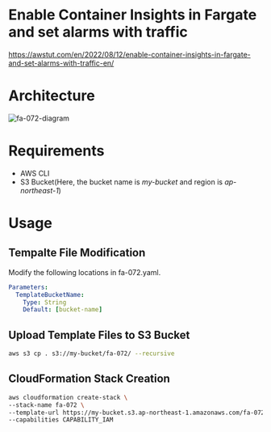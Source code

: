 # Enable Container Insights in Fargate and set alarms with traffic

https://awstut.com/en/2022/08/12/enable-container-insights-in-fargate-and-set-alarms-with-traffic-en/

# Architecture

![fa-072-diagram](https://user-images.githubusercontent.com/84276199/204113901-a0f267c6-b437-46e4-a84a-4d75e8003dca.png)

# Requirements

* AWS CLI
* S3 Bucket(Here, the bucket name is *my-bucket* and region is *ap-northeast-1*)

# Usage

## Tempalte File Modification

Modify the following locations in fa-072.yaml.

```yaml
Parameters:
  TemplateBucketName:
    Type: String
    Default: [bucket-name]
```

## Upload  Template Files to S3 Bucket

```bash
aws s3 cp . s3://my-bucket/fa-072/ --recursive
```

## CloudFormation Stack Creation

```bash
aws cloudformation create-stack \
--stack-name fa-072 \
--template-url https://my-bucket.s3.ap-northeast-1.amazonaws.com/fa-072/fa-072.yaml \
--capabilities CAPABILITY_IAM
```
